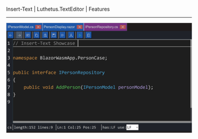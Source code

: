 Insert-Text | Luthetus.TextEditor | Features

---

![features_Insert-Text.gif](../../Images/Gifs/features_Insert-Text.gif)